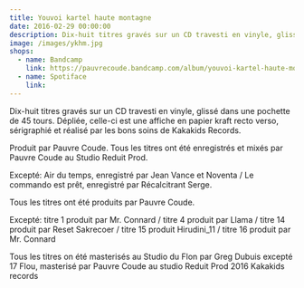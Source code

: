 ```yaml
---
title: Youvoi kartel haute montagne
date: 2016-02-29 00:00:00
description: Dix-huit titres gravés sur un CD travesti en vinyle, glissé dans une pochette de 45 tours.
image: /images/ykhm.jpg
shops:
  - name: Bandcamp
    link: https://pauvrecoude.bandcamp.com/album/youvoi-kartel-haute-montagne
  - name: Spotiface
    link: 
---
```


Dix-huit titres gravés sur un CD travesti en vinyle, glissé dans une pochette de 45 tours. Dépliée, celle-ci est une affiche en papier kraft recto verso, sérigraphié et réalisé par les bons soins de Kakakids Records. 

Produit par Pauvre Coude. Tous les titres ont été enregistrés et mixés par Pauvre Coude au Studio Reduit Prod.

Excepté: Air du temps, enregistré par Jean Vance et Noventa / Le commando est prêt, enregistré par Récalcitrant Serge.

Tous les titres ont été produits par Pauvre Coude. 

Excepté: titre 1 produit par Mr. Connard / titre 4 produit par Llama / titre 14 produit par Reset Sakrecoer / titre 15 produit Hirudini_11 / titre 16 produit par Mr. Connard

Tous les titres on été masterisés au Studio du Flon par Greg Dubuis excepté 17 Flou, masterisé par Pauvre Coude au studio Reduit Prod 2016 Kakakids records 